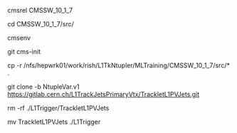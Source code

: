 cmsrel CMSSW_10_1_7

cd CMSSW_10_1_7/src/

cmsenv

git cms-init


cp -r /nfs/hepwrk01/work/rish/L1TkNtupler/MLTraining/CMSSW_10_1_7/src/* .

git clone -b NtupleVar.v1 https://gitlab.cern.ch/L1TrackJetsPrimaryVtx/TrackletL1PVJets.git

rm -rf ./L1Trigger/TrackletL1PVJets

mv TrackletL1PVJets ./L1Trigger



